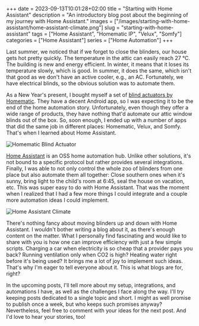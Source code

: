 +++
date = 2023-09-13T10:01:28+02:00
title = "Starting with Home Assistant"
description = "An introductory blog post about the beginning of my journey with Home Assistant."
images = ["/images/starting-with-home-assistant/home-assistant-climate.png"]
slug = "starting-with-home-assistant"
tags = ["Home Assistant", "Homematic IP", "Velux", "Somfy"]
categories = ["Home Assistant"]
series = ["Home Automation"]
+++

Last summer, we noticed that if we forget to close the blinders, our house gets hot pretty quickly. The temperature in the attic can easily reach 27 °C. The building is new and energy efficient. In winter, it means that it loses its temperature slowly, which is good. In summer, it does the same, which isn't that good as we don't have an active cooler, e.g., an AC. Fortunately, we have electrical blinds, so the obvious solution was to automate them.

As a New Year's present, I bought myself a set of [blind actuators by Homematic](https://homematic-ip.com/en/product/blind-actuator-flush-mount). They have a decent Android app, so I was expecting it to be the end of the home automation story. Unfortunately, even though they offer a wide range of products, they have nothing that'd automate our attic window blinds out of the box. So, soon enough, I ended up with a number of apps that did the same job in different places: Homematic, Velux, and Somfy. That's when I learned about Home Assistant.

![Homematic Blind Actuator](/images/starting-with-home-assistant/homematic-blind-actuator.png)

[Home Assistant](https://www.home-assistant.io) is an OSS home automation hub. Unlike other solutions, it's not bound to a specific protocol but rather provides several integrations. Finally, I was able to not only control the whole zoo of blinders from one place but also automate them all together: Close southern ones when it's sunny, bring light to the child's room at 6:45, seal the house on vacation, etc. This was super easy to do with Home Assistant. That was the moment when I realized that I had a few more things I could integrate and a couple more automation ideas I could implement.

![Home Assistant Climate](/images/starting-with-home-assistant/home-assistant-climate.png)

There's nothing fancy about moving blinders up and down with Home Assistant. I wouldn't bother writing a blog about it, as there's enough content on the matter. What I personally find fascinating and would like to share with you is how one can improve efficiency with just a few simple scripts. Charging a car when electricity is so cheap that a provider pays you back? Running ventilation only when CO2 is high? Heating water right before it's being used? It brings me a lot of joy to implement such ideas. That's why I'm eager to tell everyone about it. This is what blogs are for, right?

In the upcoming posts, I'll tell more about my setup, integrations, and automations I have, as well as the challenges I face along the way. I'll try keeping posts dedicated to a single topic and short. I might as well promise to publish once a week, but who keeps such promises anyway? Nevertheless, feel free to comment with your ideas for the next post. And I'd love to hear your stories, too!

